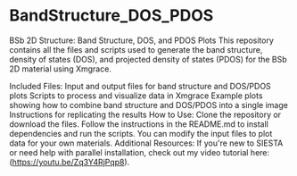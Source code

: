 # BandStructure_DOS_PDOS
BSb 2D Structure: Band Structure, DOS, and PDOS Plots
This repository contains all the files and scripts used to generate the band structure, density of states (DOS), and projected density of states (PDOS) for the BSb 2D material using Xmgrace.

Included Files:
Input and output files for band structure and DOS/PDOS plots
Scripts to process and visualize data in Xmgrace
Example plots showing how to combine band structure and DOS/PDOS into a single image
Instructions for replicating the results
How to Use:
Clone the repository or download the files.
Follow the instructions in the README.md to install dependencies and run the scripts.
You can modify the input files to plot data for your own materials.
Additional Resources:
If you're new to SIESTA or need help with parallel installation, check out my video tutorial here: 
(https://youtu.be/Zq3Y4RjPqp8).

